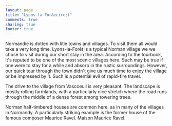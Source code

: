 ```yaml
---
layout: page
title: "Lyons-la-For&ecirc;t"
comments: true
sharing: true
footer: true
---
```

Normandie is dotted with litle towns and villages. To visit them all would take a very long time. Lyons-la-For&ecirc;t is a typical Norman village we we chose to visit during our short stay in the area. According to the tourbook, it's reputed to be one of the most scenic villages here. Such may be true if one were to stay for a while and absorb in the rustic surroundings. However, our quick tour through the town didn't give us much time to enjoy the village or be impressed by it. Such is a potential evil of rapid-fire travel.

The drive to the village from Vascoeuil is very pleasant. The landscape is mostly rolling farmlands, with a particularly nice stretch where the road runs through the middle of a dense forest among towering trees.

Norman half-timbered houses are common here, as in many of the villages in Normandy. A particularly striking example is the former house of the famous composer Maurice Ravel.  Maison Maurice Ravel.



